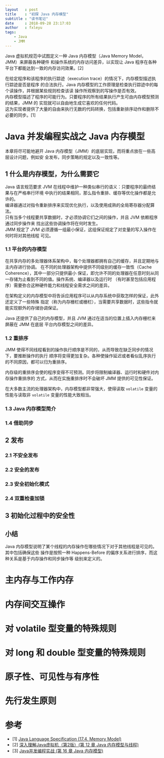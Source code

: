 ```yaml
---
layout   : post
title    : "初探 Java 内存模型"
subtitle : "读书笔记"
date     : 2018-09-28 23:17:03
author   : fxleyu
tags:
    - Java
    - JMM
---
```

Java 虚拟机规范中试图定义一种 Java 内存模型（Java Memory Model， JMM）来屏蔽各种硬件
和操作系统的内存访问差异，以实现让 Java 程序在各种平台下都能达到一致的内存访问效果。[2]

在给定程序和该程序的执行踪迹（execution trace）的情况下，内存模型描述执行踪迹是否是程序
的合法执行。Java 内存模型的工作原理是检查执行踪迹中的每个读操作，并根据某些规则检查该读
操作所观察到的写操作是否有效。   
内存模型描述了程序的可能行为。只要程序的所有结果执行产生可由内存模型预测的结果，JMM 的
实现就可以自由地生成它喜欢的任何代码。   
这为实现者提供了大量的自由来执行无数的代码转换，包括重新排序动作和删除不必要的同步。[1]

# Java 并发编程实战之 Java 内存模型
本章将尽可能地避开 Java 内存模型（JMM）的底层实现，而将重点放在一些高层设计问题，例如安
全发布，同步策略的规定以及一致性等。

## 1 什么是内存模型，为什么需要它
Java 语言规范要求 JVM 在线程中维护一种类似串行的语义：只要程序的最终结果与在严格串行环境
中执行的结果相同，那么指令重排、缓存等优化操作都是允许的。  
编译器通过对指令重新排序来实现优化执行，以及使用成熟的全局寄存器分配算法。   
只有当多个线程要共享数据时，才必须协调它们之间的操作，并且 JVM 依赖程序通过同步操作来
找出这些协调操作将在何时发生。    
JMM 规定了 JVM 必须遵循一组最小保证，这组保证规定了对变量的写入操作在何时将对其他线程
可见。

### 1.1 平台的内存模型
在共享内存的多处理器体系架构中，每个处理器都拥有自己的缓存，并且定期地与主内存进行协调。
在不同的处理器架构中提供不同级别的缓存一致性（Cache Coherence），其中一部分只提供最小
保证，即允许不同的处理器在任意时刻从同一存储为止看到不同的值。操作系统、编译器以及运行时
（有时甚至包括应用程序）需要弥合这种硬件能力和线程安全需求之间的差异。

在架构定义的内存模型中将告诉应用程序可以从内存系统中获取怎样的保证，此外还定义了一些特殊
指定（称为内存栅栏或栅栏），当需要共享数据时，这些指令就能实现额外的存储协调保证。

Java 还提供了自己的内存模型，并且 JVM 通过在适当的位置上插入内存栅栏来屏蔽在 JMM 在底层
平台内存模型之间的差异。

### 1.2 重排序
JMM 使得不同线程看到的操作执行顺序是不同的，从而导致在缺乏同步的情况下，要推断操作的执行
顺序将变得更加复杂。各种使操作延迟或者看似乱序执行的不同原因，都可以归为重排序。

内存级的重排序会使的程序变得不可预测。同步将限制编译器、运行时和硬件对内存操作重排序的
方式，从而在实施重排序时不会破坏 JMM 提供的可见性保证。

在大多数主流的处理器架构中，内存模型都非常强大，使得读取 `volatile` 变量的性能与读取非
`volatile` 变量的性能大致相当。

### 1.3 Java 内存模型简介

### 1.4 借助同步

## 2 发布
### 2.1 不安全发布

### 2.2 安全的发布

### 2.3 安全初始化模式

### 2.4 双重检查加锁

## 3 初始化过程中的安全性

## 小结
Java 内存模型说明了某个线程的内存操作在哪些情况下对于其他线程是可见的。其中包括确保这些
操作是按照一种 Happens-Before 的偏序关系进行排序，而这种关系是基于内存操作和同步操作等
级别来定义的。

# 主内存与工作内存

# 内存间交互操作

# 对 volatile 型变量的特殊规则

# 对 long 和 double 型变量的特殊规则

# 原子性、可见性与有序性

# 先行发生原则

# 参考
- [1] [Java Language Specification (17.4. Memory Model)](https://docs.oracle.com/javase/specs/jls/se8/html/jls-17.html#jls-17.4)
- [2] [深入理解Java虚拟机（第2版）(第 12 章 Java 内存模型与线程)](https://book.douban.com/subject/24722612/)
- [3] [Java并发编程实战 (第 16 章 Java 内存模型)](https://book.douban.com/subject/10484692/)
